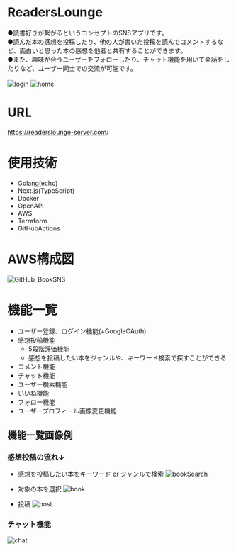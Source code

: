 # ReadersLounge
●読書好きが繋がるというコンセプトのSNSアプリです。<br>
●読んだ本の感想を投稿したり、他の人が書いた投稿を読んでコメントするなど、面白いと思った本の感想を他者と共有することができます。<br>
●また、趣味が合うユーザーをフォローしたり、チャット機能を用いて会話をしたりなど、ユーザー同士での交流が可能です。<br>
<br>
![login](https://github.com/kato0209/ReadersLounge/assets/89386373/44d7079c-beb8-4c8a-970a-3e704c5a9463)
![home](https://github.com/kato0209/ReadersLounge/assets/89386373/fc5b708c-94b2-4f55-862b-a1bc36c29d6f)


# URL
https://readerslounge-server.com/  <br>

# 使用技術
- Golang(echo)
- Next.js(TypeScript)
- Docker
- OpenAPI
- AWS
- Terraform
- GitHubActions

# AWS構成図
![GitHub_BookSNS](https://github.com/kato0209/BookSNS/assets/89386373/12cbafff-a767-43d7-9302-f56ecad15ed8)

# 機能一覧
- ユーザー登録、ログイン機能(+GoogleOAuth)
- 感想投稿機能
  - 5段階評価機能
  - 感想を投稿したい本をジャンルや、キーワード検索で探すことができる
- コメント機能
- チャット機能
- ユーザー検索機能
- いいね機能
- フォロー機能
- ユーザープロフィール画像変更機能

## 機能一覧画像例
### 感想投稿の流れ↓
- 感想を投稿したい本をキーワード or ジャンルで検索
![bookSearch](https://github.com/kato0209/ReadersLounge/assets/89386373/4311a73d-f63d-4afe-8abc-2f93a9686d4a)<br>

- 対象の本を選択
![book](https://github.com/kato0209/ReadersLounge/assets/89386373/00e9b18c-faa7-426a-a08d-45f1bb64a6bf)<br>

- 投稿
![post](https://github.com/kato0209/ReadersLounge/assets/89386373/78e74c31-5b7f-4edd-8b59-3f39466c305c)<br>


### チャット機能
![chat](https://github.com/kato0209/ReadersLounge/assets/89386373/a501fdf7-8d0e-435e-95da-39b700d3b857)

